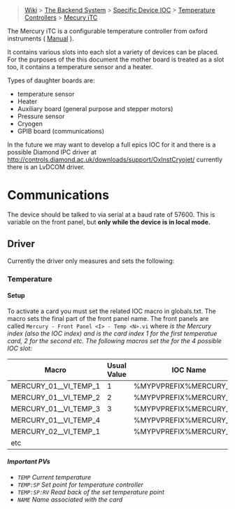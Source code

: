 > [Wiki](Home) > [The Backend System](The-Backend-System) > [Specific Device IOC](Specific-Device-IOC) > [Temperature Controllers](Temperature-Controllers) > [Mecury iTC](MercuryiTC)

The Mercury iTC is a configurable temperature controller from oxford instruments ( [Manual](http://lmu.web.psi.ch/docu/manuals/bulk_manuals/OxfordInstruments/Dolly_Mark_II/Mercury_iTC_manual_Issue_05.pdf) ).

It contains various slots into each slot a variety of devices can be placed. For the purposes of the this document the mother board is treated as a slot too, it contains a temperature sensor and a heater.

Types of daughter boards are:
 * temperature sensor
 * Heater
 * Auxiliary board (general purpose and stepper motors)
 * Pressure sensor
 * Cryogen
 * GPIB board (communications)

In the future we may want to develop a full epics IOC for it and there is a possible Diamond IPC driver at  http://controls.diamond.ac.uk/downloads/support/OxInstCryojet/ currently there is an LvDCOM driver.

# Communications

The device should be talked to via serial at a baud rate of 57600. This is variable on the front panel, but **only while the device is in local mode.**

## Driver

Currently the driver only measures and sets the following:

### Temperature

#### Setup

To activate a card you must set the related IOC macro in globals.txt. The macro sets the final part of the front panel name. The front panels are called `Mercury - Front Panel <I> - Temp <N>.vi` where <I> is the Mercury index (also the IOC index) and <N> is the card index 1 for the first temperatue card, 2 for the second etc. The following macros set the <I> for the 4 possible IOC slot:

| Macro | Usual Value | IOC Name | 
| ----  | ----------- | -------- | 
| MERCURY_01__VI_TEMP_1 | 1 | %MYPVPREFIX%MERCURY_01:1 |
| MERCURY_01__VI_TEMP_2 | 2 | %MYPVPREFIX%MERCURY_01:2 |
| MERCURY_01__VI_TEMP_3 | 3 | %MYPVPREFIX%MERCURY_01:3 |
| MERCURY_01__VI_TEMP_4 |   | %MYPVPREFIX%MERCURY_01:4 |
| MERCURY_02__VI_TEMP_1 |   | %MYPVPREFIX%MERCURY_02:1 |
| etc                   |   |                          |

#### Important PVs

* `TEMP` Current temperature
* `TEMP:SP` Set point for temperature controller
* `TEMP:SP:RV` Read back of the set temperature point
* `NAME` Name associated with the card
